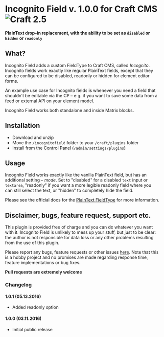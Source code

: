 # Incognito Field v. 1.0.0 for Craft CMS ![Craft 2.5](https://img.shields.io/badge/craft-2.5-red.svg?style=flat-square)

**PlainText drop-in replacement, with the ability to be set as `disabled` or `hidden` or `readonly`**  

## What?

Incognito Field adds a custom FieldType to Craft CMS, called _Incognito_. Incognito fields work exactly like regular PlainText fields, except that they can be configured to be disabled, readonly or hidden for element editor forms.  

An example use case for Incognito fields is whenever you need a field that shouldn't be editable via the CP – e.g. if you want to save some data from a feed or external API on your element model.  

Incognito Field works both standalone and inside Matrix blocks.  

## Installation

* Download and unzip
* Move the `/incognitofield` folder to your `/craft/plugins` folder
* Install from the Control Panel (`/admin/settings/plugins`)

## Usage

Incognito Field works exactly like the vanilla PlainText field, but has an additional setting – _mode_. Set to "disabled" for a disabled `text` input or `textarea`, "readonly" if you want a more legible readonly field where you can still select the text, or "hidden" to completely hide the field.  

Please see the official docs for the [PlainText FieldType](https://craftcms.com/docs/plain-text-fields) for more information.  

## Disclaimer, bugs, feature request, support etc.

This plugin is provided free of charge and you can do whatever you want with it. Incognito Field is unlikely to mess up your stuff, but just to be clear: the author is not responsible for data loss or any other problems resulting from the use of this plugin.  

Please report any bugs, feature requests or other issues [here](https://github.com/mmikkel/IncognitoField-Craft/issues). Note that this is a hobby project and no promises are made regarding response time, feature implementations or bug fixes.  

**Pull requests are extremely welcome**  

### Changelog

#### 1.0.1 (05.13.2016)

* Added readonly option

#### 1.0.0 (03.11.2016)

* Initial public release